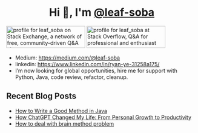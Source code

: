 <h1 align="center">Hi 👋, I'm <a href="https://github.com/leaf-soba">@leaf-soba</a></h1>
<a href="https://stackexchange.com/users/21103632"><img src="https://stackexchange.com/users/flair/21103632.png" width="208" height="58" alt="profile for leaf_soba on Stack Exchange, a network of free, community-driven Q&amp;A sites" title="profile for leaf_soba on Stack Exchange, a network of free, community-driven Q&amp;A sites"></a>
<a href="https://stackoverflow.com/users/15513073/leaf-soba"><img src="https://stackoverflow.com/users/flair/15513073.png" width="208" height="58" alt="profile for leaf_soba at Stack Overflow, Q&amp;A for professional and enthusiast programmers" title="profile for leaf_soba at Stack Overflow, Q&amp;A for professional and enthusiast programmers"></a>

- Medium: https://medium.com/@leaf-soba
- linkedin: https://www.linkedin.com/in/ryan-ye-31258a175/
- I’m now looking for global opportunities, hire me for support with Python, Java, code review, refactor, cleanup.

## Recent Blog Posts
- [How to Write a Good Method in Java](https://medium.com/@leaf-soba/how-to-write-a-good-method-in-java-5dc821d0be28)
- [How ChatGPT Changed My Life: From Personal Growth to Productivity](https://medium.com/@leaf-soba/how-chatgpt-changed-my-life-from-personal-growth-to-productivity-63be5ccd4a80)
- [How to deal with brain method problem](https://medium.com/@leaf-soba/how-to-write-a-good-method-in-java-part-2-449559d16841)
